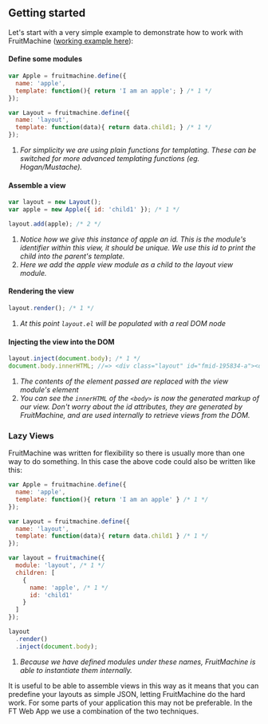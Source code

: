 ## Getting started

Let's start with a very simple example to demonstrate how to work with FruitMachine ([working example here](http://ftlabs.github.io/fruitmachine/examples/getting-started)):

#### Define some modules

```js
var Apple = fruitmachine.define({
  name: 'apple',
  template: function(){ return 'I am an apple'; } /* 1 */
});

var Layout = fruitmachine.define({
  name: 'layout',
  template: function(data){ return data.child1; } /* 1 */
});
```

1. *For simplicity we are using plain functions for templating. These can be switched for more advanced templating functions (eg. Hogan/Mustache).*

#### Assemble a view

```js
var layout = new Layout();
var apple = new Apple({ id: 'child1' }); /* 1 */

layout.add(apple); /* 2 */
```

1. *Notice how we give this instance of apple an id. This is the module's identifier within this view, it should be unique. We use this id to print the child into the parent's template.*
2. *Here we add the apple view module as a child to the layout view module.*

#### Rendering the view

```js
layout.render(); /* 1 */
```

1. *At this point `layout.el` will be populated with a real DOM node*

#### Injecting the view into the DOM

```js
layout.inject(document.body); /* 1 */
document.body.innerHTML; //=> <div class="layout" id="fmid-195834-a"><div class="apple" id="fmid-243252-a">I am an apple</div></div> /* 2 */
```

1. *The contents of the element passed are replaced with the view module's element*
2. *You can see the `innerHTML` of the `<body>` is now the generated markup of our view. Don't worry about the id attributes, they are generated by FruitMachine, and are used internally to retrieve views from the DOM.*

### Lazy Views

FruitMachine was written for flexibility so there is usually more than one way to do something. In this case the above code could also be written like this:

```js
var Apple = fruitmachine.define({
  name: 'apple',
  template: function(){ return 'I am an apple' } /* 1 */
});

var Layout = fruitmachine.define({
  name: 'layout',
  template: function(data){ return data.child1 } /* 1 */
});
```


```js
var layout = fruitmachine({
  module: 'layout', /* 1 */
  children: [
    {
      name: 'apple', /* 1 */
      id: 'child1'
    }
  ]
});

layout
  .render()
  .inject(document.body);
```

1. *Because we have defined modules under these names, FruitMachine is able to instantiate them internally.*

It is useful to be able to assemble views in this way as it means that you can predefine your layouts as simple JSON, letting FruitMachine do the hard work. For some parts of your application this may not be preferable. In the FT Web App we use a combination of the two techniques.
